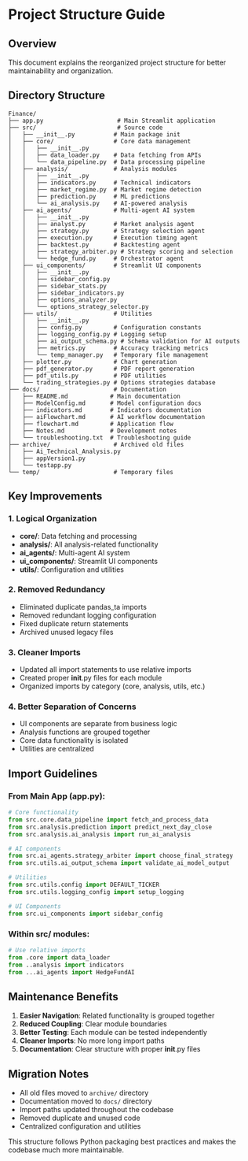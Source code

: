 # Project Structure Guide

## Overview
This document explains the reorganized project structure for better maintainability and organization.

## Directory Structure

```
Finance/
├── app.py                     # Main Streamlit application
├── src/                       # Source code
│   ├── __init__.py           # Main package init
│   ├── core/                 # Core data management
│   │   ├── __init__.py
│   │   ├── data_loader.py    # Data fetching from APIs
│   │   └── data_pipeline.py  # Data processing pipeline
│   ├── analysis/             # Analysis modules
│   │   ├── __init__.py
│   │   ├── indicators.py     # Technical indicators
│   │   ├── market_regime.py  # Market regime detection
│   │   ├── prediction.py     # ML predictions
│   │   └── ai_analysis.py    # AI-powered analysis
│   ├── ai_agents/            # Multi-agent AI system
│   │   ├── __init__.py
│   │   ├── analyst.py        # Market analysis agent
│   │   ├── strategy.py       # Strategy selection agent
│   │   ├── execution.py      # Execution timing agent
│   │   ├── backtest.py       # Backtesting agent
│   │   ├── strategy_arbiter.py # Strategy scoring and selection
│   │   └── hedge_fund.py     # Orchestrator agent
│   ├── ui_components/        # Streamlit UI components
│   │   ├── __init__.py
│   │   ├── sidebar_config.py
│   │   ├── sidebar_stats.py
│   │   ├── sidebar_indicators.py
│   │   ├── options_analyzer.py
│   │   └── options_strategy_selector.py
│   ├── utils/                # Utilities
│   │   ├── __init__.py
│   │   ├── config.py         # Configuration constants
│   │   ├── logging_config.py # Logging setup
│   │   ├── ai_output_schema.py # Schema validation for AI outputs
│   │   ├── metrics.py        # Accuracy tracking metrics
│   │   └── temp_manager.py   # Temporary file management
│   ├── plotter.py            # Chart generation
│   ├── pdf_generator.py      # PDF report generation
│   ├── pdf_utils.py          # PDF utilities
│   └── trading_strategies.py # Options strategies database
├── docs/                     # Documentation
│   ├── README.md            # Main documentation
│   ├── ModelConfig.md       # Model configuration docs
│   ├── indicators.md        # Indicators documentation
│   ├── aiFlowchart.md       # AI workflow documentation
│   ├── flowchart.md         # Application flow
│   ├── Notes.md             # Development notes
│   └── troubleshooting.txt  # Troubleshooting guide
├── archive/                  # Archived old files
│   ├── Ai_Technical_Analysis.py
│   ├── appVersion1.py
│   └── testapp.py
└── temp/                     # Temporary files
```

## Key Improvements

### 1. **Logical Organization**
- **core/**: Data fetching and processing
- **analysis/**: All analysis-related functionality
- **ai_agents/**: Multi-agent AI system
- **ui_components/**: Streamlit UI components
- **utils/**: Configuration and utilities

### 2. **Removed Redundancy**
- Eliminated duplicate pandas_ta imports
- Removed redundant logging configuration
- Fixed duplicate return statements
- Archived unused legacy files

### 3. **Cleaner Imports**
- Updated all import statements to use relative imports
- Created proper __init__.py files for each module
- Organized imports by category (core, analysis, utils, etc.)

### 4. **Better Separation of Concerns**
- UI components are separate from business logic
- Analysis functions are grouped together
- Core data functionality is isolated
- Utilities are centralized

## Import Guidelines

### From Main App (app.py):
```python
# Core functionality
from src.core.data_pipeline import fetch_and_process_data
from src.analysis.prediction import predict_next_day_close
from src.analysis.ai_analysis import run_ai_analysis

# AI components
from src.ai_agents.strategy_arbiter import choose_final_strategy
from src.utils.ai_output_schema import validate_ai_model_output

# Utilities
from src.utils.config import DEFAULT_TICKER
from src.utils.logging_config import setup_logging

# UI Components
from src.ui_components import sidebar_config
```

### Within src/ modules:
```python
# Use relative imports
from .core import data_loader
from ..analysis import indicators
from ...ai_agents import HedgeFundAI
```

## Maintenance Benefits

1. **Easier Navigation**: Related functionality is grouped together
2. **Reduced Coupling**: Clear module boundaries
3. **Better Testing**: Each module can be tested independently
4. **Cleaner Imports**: No more long import paths
5. **Documentation**: Clear structure with proper __init__.py files

## Migration Notes

- All old files moved to `archive/` directory
- Documentation moved to `docs/` directory
- Import paths updated throughout the codebase
- Removed duplicate and unused code
- Centralized configuration and utilities

This structure follows Python packaging best practices and makes the codebase much more maintainable.
